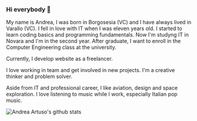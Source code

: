 ### Hi everybody 👋
My name is Andrea, I was born in Borgosesia (VC) and I have always lived in Varallo (VC).
I fell in love with IT when I was eleven years old. I started to learn coding basics and programming fundamentals.
Now I'm studyng IT in Novara and I'm in the second year.
After graduate, I want to enroll in the Computer Engineering class at the university.

Currently, I develop website as a freelancer.

I love working in team and get involved in new projects. I'm a creative thinker and problem solver.

Aside from IT and professional career, I like aviation, design and space exploration. I love listening to music while I work, especially Italian pop music.

![Andrea Artuso's github stats](https://github-readme-stats.vercel.app/api?username=andrea-artuso)

<!--
**andrea-artuso/andrea-artuso** is a ✨ _special_ ✨ repository because its `README.md` (this file) appears on your GitHub profile.

Here are some ideas to get you started:

- 🔭 I’m currently working on ...
- 🌱 I’m currently learning ...
- 👯 I’m looking to collaborate on ...
- 🤔 I’m looking for help with ...
- 💬 Ask me about ...
- 📫 How to reach me: ...
- 😄 Pronouns: ...
- ⚡ Fun fact: ...
-->

